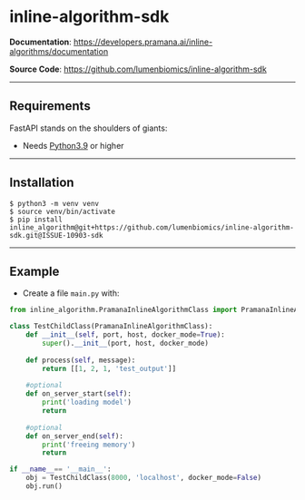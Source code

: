 # inline-algorithm-sdk

**Documentation**: <a href="https://developers.pramana.ai/inline-algorithms/documentation" target="_blank">https://developers.pramana.ai/inline-algorithms/documentation</a>

**Source Code**: <a href="https://github.com/lumenbiomics/inline-algorithm-sdk" target="_blank">https://github.com/lumenbiomics/inline-algorithm-sdk</a>

---

## Requirements

FastAPI stands on the shoulders of giants:

* Needs <a href="https://www.python.org/downloads/" class="external-link" target="_blank">Python3.9</a> or higher

---

## Installation

<div class="termy">

```console
$ python3 -m venv venv
$ source venv/bin/activate
$ pip install inline_algorithm@git+https://github.com/lumenbiomics/inline-algorithm-sdk.git@ISSUE-10903-sdk
```
</div>

---

## Example
* Create a file `main.py` with:
```python
from inline_algorithm.PramanaInlineAlgorithmClass import PramanaInlineAlgorithmClass

class TestChildClass(PramanaInlineAlgorithmClass):
    def __init__(self, port, host, docker_mode=True):
        super().__init__(port, host, docker_mode)
    
    def process(self, message):
        return [[1, 2, 1, 'test_output']]
    
    #optional
    def on_server_start(self):
        print('loading model')
        return
    
    #optional
    def on_server_end(self):
        print('freeing memory')
        return

if __name__== '__main__':
    obj = TestChildClass(8000, 'localhost', docker_mode=False)
    obj.run()

```